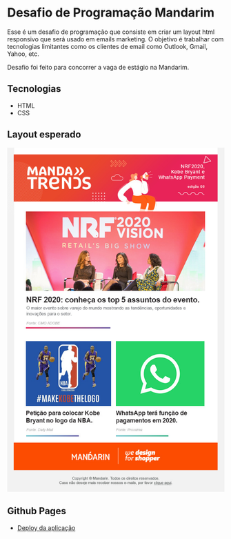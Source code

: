 # Desafio de Programação Mandarim

Esse é um desafio de programação que consiste em criar um layout html responsivo que será usado em emails marketing. O objetivo é trabalhar com tecnologias limitantes como os clientes de email como Outlook, Gmail, Yahoo, etc.

Desafio foi feito para concorrer a vaga de estágio na Mandarim.

## Tecnologias
- HTML
- CSS

## Layout esperado
![](./assets/layout.jpeg)

## Github Pages
- [Deploy da aplicação](https://guilhermedsc.github.io/Desafio-de-programacao_estagio-mandarim/)